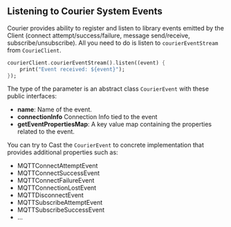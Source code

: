 ## Listening to Courier System Events

Courier provides ability to register and listen to library events emitted by the Client (connect attempt/success/failure, message send/receive, subscribe/unsubscribe). All you need to do is listen to `courierEventStream` from `CourieClient`.

```dart
courierClient.courierEventStream().listen((event) {
    print("Event received: ${event}");
});
```

The type of the parameter is an abstract class `CourierEvent` with these public interfaces:
- **name**: Name of the event.
- **connectionInfo** Connection Info tied to the event
- **getEventPropertiesMap**: A key value map containing the properties related to the event.

You can try to Cast the `CourierEvent` to concrete implementation that provides additional properties such as:
- MQTTConnectAttemptEvent
- MQTTConnectSuccessEvent
- MQTTConnectFailureEvent
- MQTTConnectionLostEvent
- MQTTDisconnectEvent
- MQTTSubscribeAttemptEvent
- MQTTSubscribeSuccessEvent
- ...
